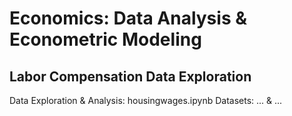 # Economics: Data Analysis & Econometric Modeling
## Labor Compensation Data Exploration
Data Exploration & Analysis: housingwages.ipynb
Datasets: ... & ...
